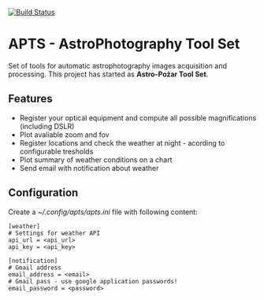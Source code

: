[![Build Status](https://travis-ci.org/pozar87/apts.svg?branch=master)](https://travis-ci.org/pozar87/apts)

# APTS - AstroPhotography Tool Set
Set of tools for automatic astrophotography images acquisition and processing. This project has started as **Astro-Pożar Tool Set**.

## Features
* Register your optical equipment and compute all possible magnifications (including DSLR)
* Plot avaliable zoom and fov
* Register locations and check the weather at night - acording to configurable tresholds 
* Plot summary of weather conditions on a chart
* Send email with notification about weather

## Configuration 

Create a *~/.config/apts/apts.ini* file with following content:

```
[weather]
# Settings for weather API 
api_url = <api_url>
api_key = <api_key>

[notification]
# Gmail address
email_address = <email>
# Gmail pass - use google application passwords!
email_password = <password>

```
